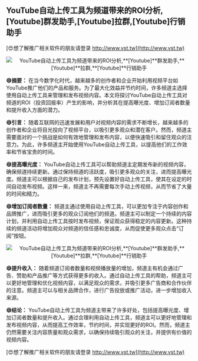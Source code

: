 ## **YouTube自动上传工具为频道带来的ROI分析,**[Youtube]**群发助手,**[Youtube]**拉群,**[Youtube]**行销助手**

[😍想了解推广相关软件的朋友请登录 http://www.vst.tw](http://www.vst.tw)

 <center><img src="https://vst.tw/MP4/tuiguang/png/5.png" alt="YouTube自动上传工具为频道带来的ROI分析,**[Youtube]**群发助手,**[Youtube]**拉群,**[Youtube]**行销助手"></center>

**😄摘要：**
在当今数字化时代，越来越多的创作者和企业开始利用视频平台如YouTube推广他们的产品和服务。为了最大化效益并节约时间，许多频道主选择使用自动上传工具来管理和发布视频内容。本文将探讨YouTube自动上传工具对频道的ROI（投资回报率）产生的影响，并分析其在提高曝光度、增加订阅者数量和提升收入方面的潜力。

**😄引言：**
随着互联网的迅速发展和用户对视频内容的需求不断增长，越来越多的创作者和企业将目光投向了视频平台，以吸引更多观众和潜在客户。然而，频道主需要面对的一个挑战是如何有效地管理和发布内容，以便快速吸引和留住观众的注意力。为此，许多频道主开始使用YouTube自动上传工具，以提高他们的工作效率和节省宝贵的时间。

**😄提高曝光度：**
YouTube自动上传工具可以帮助频道主定期发布新的视频内容，确保频道持续更新。通过保持频道的活跃度，吸引更多观众的关注，进而提高曝光度。频道主可以根据自己的发布计划，预先设置好自动上传工具，使其在设定的时间自动发布视频。这样一来，频道主不再需要每次手动上传视频，从而节省了大量的时间和精力。

**😄增加订阅者数量：**
频道主通过使用自动上传工具，可以更加专注于内容创作和品牌推广，进而吸引更多的观众订阅他们的频道。频道主可以制定一个持续的内容计划，并利用自动上传工具按时发布视频，保证观众获得稳定的内容更新。这种持续的频道活动将增加观众对频道的信任感和忠诚度，从而促使更多观众点击“订阅”按钮。

 <center><img src="https://vst.tw/MP4/tuiguang/png/2.png" alt="YouTube自动上传工具为频道带来的ROI分析,**[Youtube]**群发助手,**[Youtube]**拉群,**[Youtube]**行销助手"></center>

**😄提升收入：**
随着频道订阅者数量和视频播放量的增加，频道主有机会通过广告、赞助和产品推广等方式获得更多的收入。通过自动上传工具的帮助，频道主可以更好地管理和优化视频内容，以满足观众的需求，并吸引更多广告商和合作伙伴的注意。频道主可以与相关品牌合作，进行广告投放或推广活动，进一步增加收入来源。

**😄结论：**
YouTube自动上传工具为频道主带来了许多好处，包括提高曝光度、增加订阅者数量和提升收入。通过合理利用自动上传工具，频道主可以更好地管理和发布视频内容，从而提高工作效率，节约时间，并实现更好的ROI。然而，频道主仍然需要关注内容质量和观众需求，以确保持续吸引观众的关注，并提供有价值的视频内容。

[😍想了解推广相关软件的朋友请登录 http://www.vst.tw](http://www.vst.tw)



